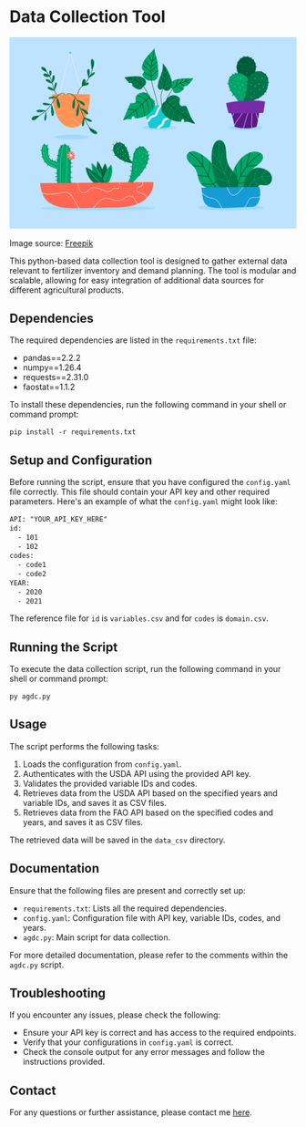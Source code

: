 <!DOCTYPE html>
<html>
<head>
</head>
<body>
    <h1>Data Collection Tool</h1>
  <img src="plant.jpg" alt="Plant Image">
    <p>Image source: <a href="https://www.freepik.com" target="_blank">Freepik</a></p>
    <p>This python-based data collection tool is designed to gather external data relevant to fertilizer inventory and demand planning. The tool is modular and scalable, allowing for easy integration of additional data sources for different agricultural products.</p>

  <h2>Dependencies</h2>
    <p>The required dependencies are listed in the <code>requirements.txt</code> file:</p>
    <ul>
        <li>pandas==2.2.2</li>
        <li>numpy==1.26.4</li>
        <li>requests==2.31.0</li>
        <li>faostat==1.1.2</li>
    </ul>
    <p>To install these dependencies, run the following command in your shell or command prompt:</p>
    <pre><code>pip install -r requirements.txt</code></pre>

  <h2>Setup and Configuration</h2>
    <p>Before running the script, ensure that you have configured the <code>config.yaml</code> file correctly. This file should contain your API key and other required parameters. Here's an example of what the <code>config.yaml</code> might look like:</p>
    <pre><code>API: "YOUR_API_KEY_HERE"
id:
  - 101
  - 102
codes:
  - code1
  - code2
YEAR:
  - 2020
  - 2021
</code></pre>
<p>The reference file for <code>id</code> is <code>variables.csv</code> and for <code>codes</code> is <code>domain.csv</code>.</p>

  <h2>Running the Script</h2>
    <p>To execute the data collection script, run the following command in your shell or command prompt:</p>
    <pre><code>py agdc.py</code></pre>

  <h2>Usage</h2>
    <p>The script performs the following tasks:</p>
    <ol>
        <li>Loads the configuration from <code>config.yaml</code>.</li>
        <li>Authenticates with the USDA API using the provided API key.</li>
        <li>Validates the provided variable IDs and codes.</li>
        <li>Retrieves data from the USDA API based on the specified years and variable IDs, and saves it as CSV files.</li>
        <li>Retrieves data from the FAO API based on the specified codes and years, and saves it as CSV files.</li>
    </ol>
    <p>The retrieved data will be saved in the <code>data_csv</code> directory.</p>

  <h2>Documentation</h2>
    <p>Ensure that the following files are present and correctly set up:</p>
    <ul>
        <li><code>requirements.txt</code>: Lists all the required dependencies.</li>
        <li><code>config.yaml</code>: Configuration file with API key, variable IDs, codes, and years.</li>
        <li><code>agdc.py</code>: Main script for data collection.</li>
    </ul>
    <p>For more detailed documentation, please refer to the comments within the <code>agdc.py</code> script.</p>

  <h2>Troubleshooting</h2>
    <p>If you encounter any issues, please check the following:</p>
    <ul>
        <li>Ensure your API key is correct and has access to the required endpoints.</li>
        <li>Verify that your configurations in <code>config.yaml</code> is correct.</li>
        <li>Check the console output for any error messages and follow the instructions provided.</li>
    </ul>

  <h2>Contact</h2>
    <p>For any questions or further assistance, please contact me <a href="mailto:aasuranjan2k15@gmail.com">here</a>.</p>
</body>
</html>
